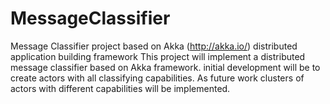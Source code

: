 MessageClassifier
=================

Message Classifier project based on Akka (http://akka.io/) distributed application building framework
This project will implement a distributed message classifier based on Akka framework. initial development will be to
create actors with all classifying capabilities. As future work clusters of actors with different capabilities will be
implemented.
